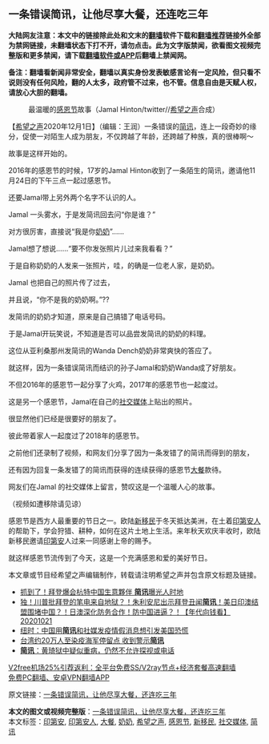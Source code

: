  <h2>一条错误简讯，让他尽享大餐，还连吃三年</h2> <p class="notice"><b>大陆网友注意：本文中的链接除此处和文末的<a href="https://github.com/bannedbook/fanqiang" >翻墙</a>软件下载和<a href="https://github.com/killgcd/justmysocks/blob/master/README.md">翻墙推荐</a>链接外全部为禁网链接，未翻墙状态下打不开，请勿点击。此为文字版禁闻，欲看图文视频完整版和更多禁闻，请下载<a href="https://github.com/bannedbook/fanqiang">翻墙软件或APP</a>后翻墙上禁闻网。</p><p>备注：翻墙看新闻非常安全，翻墙以真实身份发表敏感言论有一定风险，但只看不说则没有任何风险，翻的人太多，政府管不过来，也不管。信息自由是天赋人权，请放心大胆的翻墙。</b></p>  <div class="entry"> <figure><figcaption>最温暖的<a href="https://www.bannedbook.org/bnews/tag/%e6%84%9f%e6%81%a9%e8%8a%82/" class="st_tag internal_tag" rel="tag" title="标签 感恩节 下的日志">感恩节</a>故事（Jamal Hinton/twitter//<a href="https://www.bannedbook.org/bnews/tag/%e5%b8%8c%e6%9c%9b%e4%b9%8b%e5%a3%b0/" class="st_tag internal_tag" rel="tag" title="标签 希望之声 下的日志">希望之声</a>合成）</figcaption></figure> <p>【<span class='wp_keywordlink_affiliate'><a href="https://www.soundofhope.org" title="希望之声" target="_blank">希望之声</a></span>2020年12月1日】（编辑：王润）一条错误的<a href="https://www.bannedbook.org/bnews/tag/%E7%AE%80%E8%AE%AF/" class="st_tag internal_tag" rel="tag" title="标签 简讯 下的日志">简讯</a>，连上一段奇妙的缘分，促使一对陌生人成为朋友，不仅跨越了年龄，还跨越了种族，真的很棒啊～</p> <p>故事是这样开始的。</p> <p>2016年的感恩节的时候，17岁的Jamal Hinton收到了一条陌生的简讯，邀请他11月24日的下午三点一起过感恩节。</p> <p>还要Jamal带上另外两个名字不认识的人。</p> <p>Jamal 一头雾水，于是发简讯回去问“你是谁？”</p> <p>对方很厉害，直接说“我是你<a href="https://www.bannedbook.org/bnews/tag/%e5%a5%b6%e5%a5%b6/" class="st_tag internal_tag" rel="tag" title="标签 奶奶 下的日志">奶奶</a>”……</p> <p>Jamal想了想说……“要不你发张照片儿过来我看看？”</p> <p>于是自称奶奶的人发来一张照片，哇，的确是一位老人家，是奶奶。</p> <p>Jamal 也把自己的照片传了过去，</p> <p>并且说，“你不是我的奶奶啊。”??</p>  <p>发简讯的奶奶才知道，原来是自己搞错了电话号码。</p> <p>于是Jamal开玩笑说，不知道是否可以品尝发简讯的奶奶的料理。</p> <p>这位从亚利桑那州发简讯的Wanda Dench奶奶非常爽快的答应了。</p> <p>就这样，因为一条错误简讯而结识的孙子Jamal和奶奶Wanda成了好朋友。</p> <p>不但2016年的感恩节一起分享了火鸡，2017年的感恩节也一起度过。</p> <p></p> <p>这是另一个感恩节，Jamal在自己的<a href="https://www.bannedbook.org/bnews/tag/%e7%a4%be%e4%ba%a4%e5%aa%92%e4%bd%93/" class="st_tag internal_tag" rel="tag" title="标签 社交媒体 下的日志">社交媒体</a>上贴出的照片。</p> <p></p> <p>很显然他们已经是很要好的朋友了。</p> <p>彼此带着家人一起度过了2018年的感恩节。</p>  <p>之前他们还录制了视频，和网友们分享了因为一条发错了的简讯而得到的朋友，</p> <p>还有因为回复一条发错了的简讯而获得的连续获得的感恩节<a href="https://www.bannedbook.org/bnews/tag/%E5%A4%A7%E9%A4%90/" class="st_tag internal_tag" rel="tag" title="标签 大餐 下的日志">大餐</a>款待。</p> <p></p> <p>网友们在Jamal 的社交媒体上留言，赞叹这是一个温暖人心的故事。</p> <p></p> <p>（视频如遭移除请见谅）</p> <p>感恩节是西方人最重要的节日之一。欧陆<a href="https://www.bannedbook.org/bnews/tag/%E6%96%B0%E7%A7%BB%E6%B0%91/" class="st_tag internal_tag" rel="tag" title="标签 新移民 下的日志">新移民</a>于冬天抵达美洲，在土着<a href="https://www.bannedbook.org/bnews/tag/%E5%8D%B0%E7%AC%AC%E5%AE%89%E4%BA%BA/" class="st_tag internal_tag" rel="tag" title="标签 印第安人 下的日志">印第安人</a>的帮助下，学会狩猎、耕种，如何在这片土地上生活。来年秋天欢庆丰收时，欧陆新移民邀请<a href="https://www.bannedbook.org/bnews/tag/%E5%8D%B0%E7%AC%AC%E5%AE%89/" class="st_tag internal_tag" rel="tag" title="标签 印第安 下的日志">印第安</a>人过来一同感谢上帝的赐予。</p> <p>就这样感恩节流传到了今天，这是一个充满感恩和爱的美好节日。</p> <p>本文章或节目经希望之声编辑制作，转载请注明希望之声并包含原文标题及链接。</p> <ul class='op-related-articles' title='相关阅读'> <li><a href='https://www.bannedbook.org/bnews/topimagenews/20201023/1418753.html' target='_blank'>抓到了！拜登爆会杭特中国生意夥伴 <b>简讯</b>曝光人时地</a></li> <li><a href='https://www.bannedbook.org/bnews/taiwannews/20201021/1417879.html' target='_blank'>独！川普批拜登的笔电来自地狱？！朱利安尼出示拜登丑闻<b>简讯</b>！美日印澳结盟围堵中国？！日澳深化防务合作！防中国进逼？！【年代向钱看】20201021</a></li> <li><a href='https://www.bannedbook.org/bnews/baitai/20200423/1317955.html' target='_blank'>纽时：中国用<b>简讯</b>和社媒发疫情假消息想引发美国恐慌</a></li> <li><a href='https://www.bannedbook.org/bnews/cbnews/20200422/1317201.html' target='_blank'>台湾约20万人至染疫海军停留点 收到警示<b>简讯</b></a></li> <li><a href='https://www.bannedbook.org/bnews/baitai/20200421/1316762.html' target='_blank'><b>简讯</b>：黄琦狱中疑似重病，仍然不允许探视或电话</a></li> </ul> <p class="texttj"> <a href="https://www.bannedbook.org/forum23/topic22702.html" target="_blank">V2free机场25%引荐返利：全平台免费SS/V2ray节点+经济套餐高速翻墙</a><br/> <a href="https://github.com/bannedbook/fanqiang/wiki/%E7%A6%81%E9%97%BB%E7%BD%91%E5%AE%89%E5%8D%93%E7%BF%BB%E5%A2%99%E6%96%B0%E9%97%BBAPP" target="_blank">免费PC翻墙、安卓VPN翻墙APP</a></p><p>原文链接：<a class="src_link"  href="https://www.soundofhope.org/post/271229" target="_blank">一条错误简讯，让他尽享大餐，还连吃三年</a></p> <a name='sharetosocial'></a>       <div><b>本文的图文或视频完整版</b>：<a href='https://www.bannedbook.org/bnews/comments/20201202/1440664.html'>一条错误简讯，让他尽享大餐，还连吃三年</a></div>  </div><!--END ENTRY--> <div class="postfooter"> <div>本文标签：<a href="https://www.bannedbook.org/bnews/tag/%E5%8D%B0%E7%AC%AC%E5%AE%89/" rel="tag">印第安</a>, <a href="https://www.bannedbook.org/bnews/tag/%E5%8D%B0%E7%AC%AC%E5%AE%89%E4%BA%BA/" rel="tag">印第安人</a>, <a href="https://www.bannedbook.org/bnews/tag/%E5%A4%A7%E9%A4%90/" rel="tag">大餐</a>, <a href="https://www.bannedbook.org/bnews/tag/%e5%a5%b6%e5%a5%b6/" rel="tag">奶奶</a>, <a href="https://www.bannedbook.org/bnews/tag/%e5%b8%8c%e6%9c%9b%e4%b9%8b%e5%a3%b0/" rel="tag">希望之声</a>, <a href="https://www.bannedbook.org/bnews/tag/%e6%84%9f%e6%81%a9%e8%8a%82/" rel="tag">感恩节</a>, <a href="https://www.bannedbook.org/bnews/tag/%E6%96%B0%E7%A7%BB%E6%B0%91/" rel="tag">新移民</a>, <a href="https://www.bannedbook.org/bnews/tag/%e7%a4%be%e4%ba%a4%e5%aa%92%e4%bd%93/" rel="tag">社交媒体</a>, <a href="https://www.bannedbook.org/bnews/tag/%E7%AE%80%E8%AE%AF/" rel="tag">简讯</a></div>  </div><!--END POSTFOOTER--> 